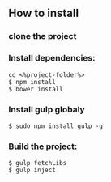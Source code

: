 ## How to install ##

### clone the project ###

### Install dependencies: ###
```
cd <%project-folder%>
$ npm install
$ bower install
```

### Install gulp globaly ###
```
$ sudo npm install gulp -g
```

### Build the project: ###
```
$ gulp fetchLibs
$ gulp inject
```
